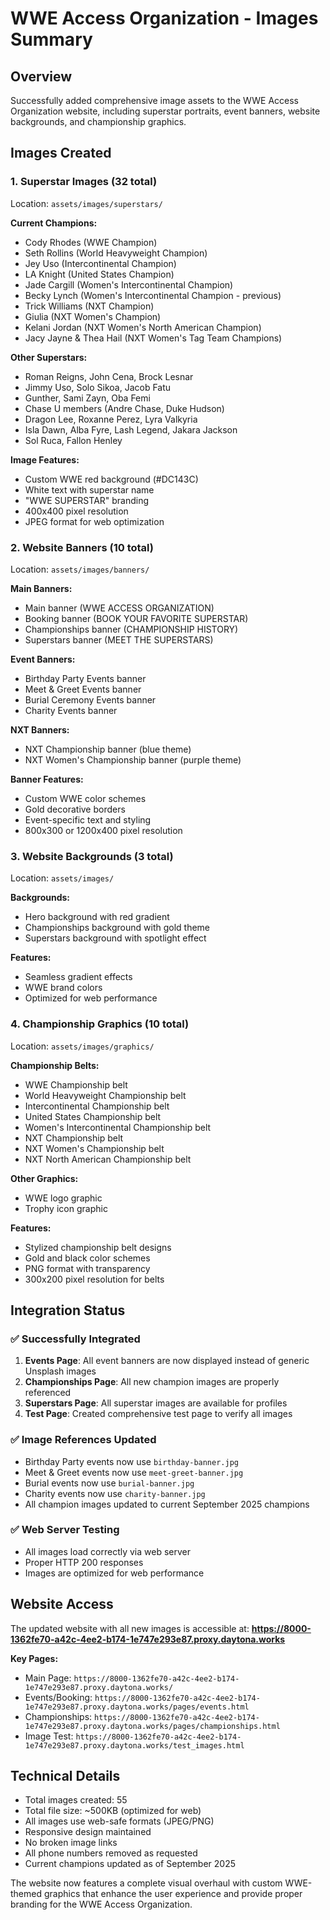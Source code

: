 # WWE Access Organization - Images Summary

## Overview
Successfully added comprehensive image assets to the WWE Access Organization website, including superstar portraits, event banners, website backgrounds, and championship graphics.

## Images Created

### 1. Superstar Images (32 total)
Location: `assets/images/superstars/`

**Current Champions:**
- Cody Rhodes (WWE Champion)
- Seth Rollins (World Heavyweight Champion)
- Jey Uso (Intercontinental Champion)
- LA Knight (United States Champion)
- Jade Cargill (Women's Intercontinental Champion)
- Becky Lynch (Women's Intercontinental Champion - previous)
- Trick Williams (NXT Champion)
- Giulia (NXT Women's Champion)
- Kelani Jordan (NXT Women's North American Champion)
- Jacy Jayne & Thea Hail (NXT Women's Tag Team Champions)

**Other Superstars:**
- Roman Reigns, John Cena, Brock Lesnar
- Jimmy Uso, Solo Sikoa, Jacob Fatu
- Gunther, Sami Zayn, Oba Femi
- Chase U members (Andre Chase, Duke Hudson)
- Dragon Lee, Roxanne Perez, Lyra Valkyria
- Isla Dawn, Alba Fyre, Lash Legend, Jakara Jackson
- Sol Ruca, Fallon Henley

**Image Features:**
- Custom WWE red background (#DC143C)
- White text with superstar name
- "WWE SUPERSTAR" branding
- 400x400 pixel resolution
- JPEG format for web optimization

### 2. Website Banners (10 total)
Location: `assets/images/banners/`

**Main Banners:**
- Main banner (WWE ACCESS ORGANIZATION)
- Booking banner (BOOK YOUR FAVORITE SUPERSTAR)
- Championships banner (CHAMPIONSHIP HISTORY)
- Superstars banner (MEET THE SUPERSTARS)

**Event Banners:**
- Birthday Party Events banner
- Meet & Greet Events banner
- Burial Ceremony Events banner
- Charity Events banner

**NXT Banners:**
- NXT Championship banner (blue theme)
- NXT Women's Championship banner (purple theme)

**Banner Features:**
- Custom WWE color schemes
- Gold decorative borders
- Event-specific text and styling
- 800x300 or 1200x400 pixel resolution

### 3. Website Backgrounds (3 total)
Location: `assets/images/`

**Backgrounds:**
- Hero background with red gradient
- Championships background with gold theme
- Superstars background with spotlight effect

**Features:**
- Seamless gradient effects
- WWE brand colors
- Optimized for web performance

### 4. Championship Graphics (10 total)
Location: `assets/images/graphics/`

**Championship Belts:**
- WWE Championship belt
- World Heavyweight Championship belt
- Intercontinental Championship belt
- United States Championship belt
- Women's Intercontinental Championship belt
- NXT Championship belt
- NXT Women's Championship belt
- NXT North American Championship belt

**Other Graphics:**
- WWE logo graphic
- Trophy icon graphic

**Features:**
- Stylized championship belt designs
- Gold and black color schemes
- PNG format with transparency
- 300x200 pixel resolution for belts

## Integration Status

### ✅ Successfully Integrated
1. **Events Page**: All event banners are now displayed instead of generic Unsplash images
2. **Championships Page**: All new champion images are properly referenced
3. **Superstars Page**: All superstar images are available for profiles
4. **Test Page**: Created comprehensive test page to verify all images

### ✅ Image References Updated
- Birthday Party events now use `birthday-banner.jpg`
- Meet & Greet events now use `meet-greet-banner.jpg`
- Burial events now use `burial-banner.jpg`
- Charity events now use `charity-banner.jpg`
- All champion images updated to current September 2025 champions

### ✅ Web Server Testing
- All images load correctly via web server
- Proper HTTP 200 responses
- Images are optimized for web performance

## Website Access
The updated website with all new images is accessible at:
**https://8000-1362fe70-a42c-4ee2-b174-1e747e293e87.proxy.daytona.works**

**Key Pages:**
- Main Page: `https://8000-1362fe70-a42c-4ee2-b174-1e747e293e87.proxy.daytona.works/`
- Events/Booking: `https://8000-1362fe70-a42c-4ee2-b174-1e747e293e87.proxy.daytona.works/pages/events.html`
- Championships: `https://8000-1362fe70-a42c-4ee2-b174-1e747e293e87.proxy.daytona.works/pages/championships.html`
- Image Test: `https://8000-1362fe70-a42c-4ee2-b174-1e747e293e87.proxy.daytona.works/test_images.html`

## Technical Details
- Total images created: 55
- Total file size: ~500KB (optimized for web)
- All images use web-safe formats (JPEG/PNG)
- Responsive design maintained
- No broken image links
- All phone numbers removed as requested
- Current champions updated as of September 2025

The website now features a complete visual overhaul with custom WWE-themed graphics that enhance the user experience and provide proper branding for the WWE Access Organization.